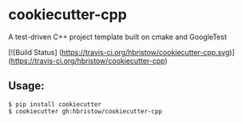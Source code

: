 cookiecutter-cpp
================

A test-driven C++ project template built on cmake and GoogleTest

[![Build Status]
    (https://travis-ci.org/hbristow/cookiecutter-cpp.svg)]
    (https://travis-ci.org/hbristow/cookiecutter-cpp)

Usage:
------

    $ pip install cookiecutter
    $ cookiecutter gh:hbristow/cookiecutter-cpp

